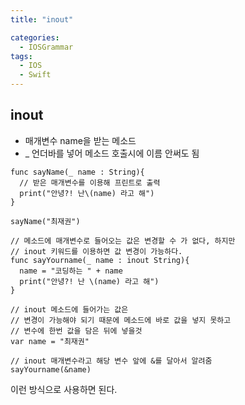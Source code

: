 ```yaml
---
title: "inout"

categories:
  - IOSGrammar
tags:
  - IOS
  - Swift
---
```


## inout  

- 매개변수 name을 받는 메소드  
- _ 언더바를 넣어 메소드 호출시에 이름 안써도 됨  

~~~
func sayName(_ name : String){
  // 받은 매개변수를 이용해 프린트로 출력
  print("안녕?! 난\(name) 라고 해")
}

sayName("최재권")

// 메소드에 매개변수로 들어오는 값은 변경할 수 가 없다, 하지만  
// inout 키워드를 이용하면 값 변경이 가능하다.  
func sayYourname(_ name : inout String){
  name = "코딩하는 " + name
  print("안녕?! 난 \(name) 라고 해")
}

// inout 메소드에 들어가는 값은
// 변경이 가능해야 되기 때문에 메소드에 바로 값을 넣지 못하고
// 변수에 한번 값을 담은 뒤에 넣을것
var name = "최재권"

// inout 매개변수라고 해당 변수 앞에 &를 달아서 알려줌
sayYourname(&name)
~~~

이런 방식으로 사용하면 된다.



